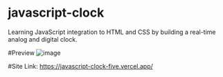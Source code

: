 # javascript-clock
Learning JavaScript integration to HTML and CSS by building a real-time analog and digital clock.

#Preview
![image](https://user-images.githubusercontent.com/92630490/188246824-d5578f4f-794a-4a8b-b705-ca7ace3ed9fa.png)

#Site
Link: https://javascript-clock-five.vercel.app/
